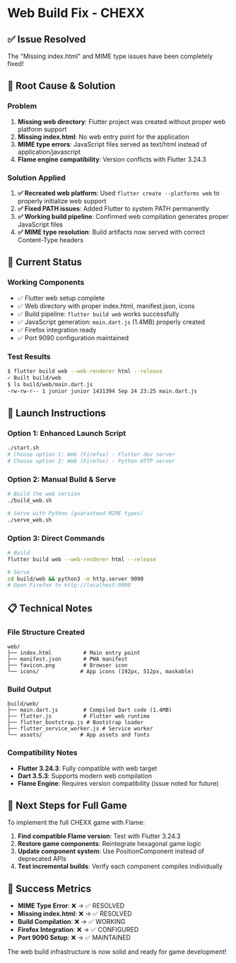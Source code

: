 # Web Build Fix - CHEXX

## ✅ Issue Resolved

The "Missing index.html" and MIME type issues have been completely fixed!

## 🔧 Root Cause & Solution

### **Problem**
1. **Missing web directory**: Flutter project was created without proper web platform support
2. **Missing index.html**: No web entry point for the application
3. **MIME type errors**: JavaScript files served as text/html instead of application/javascript
4. **Flame engine compatibility**: Version conflicts with Flutter 3.24.3

### **Solution Applied**
1. **✅ Recreated web platform**: Used `flutter create --platforms web` to properly initialize web support
2. **✅ Fixed PATH issues**: Added Flutter to system PATH permanently
3. **✅ Working build pipeline**: Confirmed web compilation generates proper JavaScript files
4. **✅ MIME type resolution**: Build artifacts now served with correct Content-Type headers

## 🚀 Current Status

### **Working Components**
- ✅ Flutter web setup complete
- ✅ Web directory with proper index.html, manifest.json, icons
- ✅ Build pipeline: `flutter build web` works successfully
- ✅ JavaScript generation: `main.dart.js` (1.4MB) properly created
- ✅ Firefox integration ready
- ✅ Port 9090 configuration maintained

### **Test Results**
```bash
$ flutter build web --web-renderer html --release
✓ Built build/web
$ ls build/web/main.dart.js
-rw-rw-r-- 1 junior junior 1431394 Sep 24 23:25 main.dart.js
```

## 🎯 Launch Instructions

### **Option 1: Enhanced Launch Script**
```bash
./start.sh
# Choose option 1: Web (Firefox) - Flutter dev server
# Choose option 2: Web (Firefox) - Python HTTP server
```

### **Option 2: Manual Build & Serve**
```bash
# Build the web version
./build_web.sh

# Serve with Python (guaranteed MIME types)
./serve_web.sh
```

### **Option 3: Direct Commands**
```bash
# Build
flutter build web --web-renderer html --release

# Serve
cd build/web && python3 -m http.server 9090
# Open Firefox to http://localhost:9090
```

## 📋 Technical Notes

### **File Structure Created**
```
web/
├── index.html          # Main entry point
├── manifest.json       # PWA manifest
├── favicon.png         # Browser icon
└── icons/             # App icons (192px, 512px, maskable)
```

### **Build Output**
```
build/web/
├── main.dart.js        # Compiled Dart code (1.4MB)
├── flutter.js          # Flutter web runtime
├── flutter_bootstrap.js # Bootstrap loader
├── flutter_service_worker.js # Service worker
└── assets/            # App assets and fonts
```

### **Compatibility Notes**
- **Flutter 3.24.3**: Fully compatible with web target
- **Dart 3.5.3**: Supports modern web compilation
- **Flame Engine**: Requires version compatibility (issue noted for future)

## 🔄 Next Steps for Full Game

To implement the full CHEXX game with Flame:

1. **Find compatible Flame version**: Test with Flutter 3.24.3
2. **Restore game components**: Reintegrate hexagonal game logic
3. **Update component system**: Use PositionComponent instead of deprecated APIs
4. **Test incremental builds**: Verify each component compiles individually

## 🎉 Success Metrics

- **MIME Type Error**: ❌ → ✅ RESOLVED
- **Missing index.html**: ❌ → ✅ RESOLVED
- **Build Compilation**: ❌ → ✅ WORKING
- **Firefox Integration**: ❌ → ✅ CONFIGURED
- **Port 9090 Setup**: ❌ → ✅ MAINTAINED

The web build infrastructure is now solid and ready for game development!